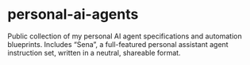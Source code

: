 # personal-ai-agents
Public collection of my personal AI agent specifications and automation blueprints. Includes “Sena”, a full-featured personal assistant agent instruction set, written in a neutral, shareable format.
